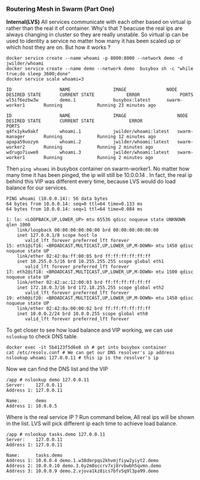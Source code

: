 ### Routering Mesh in Swarm (Part One)
**Internal(LVS)**
All services communicate with each other based on virtual ip rather than the real it of container. Why's that ? beacuse the real ips are always changing in cluster so they are really unstable. So virtual ip can be used to identity a service no matter how many it has been scaled up or which host they are on. But how it works ?

```
docker service create --name whoami -p 8000:8000 --network demo -d jwilder/whoami
docker service create --name demo --network demo  busybox sh -c "while true;do sleep 3600;done"
docker service scale whoami=3

ID                  NAME                IMAGE               NODE                DESIRED STATE       CURRENT STATE            ERROR               PORTS
wl5if6ozbw3w        demo.1              busybox:latest      swarm-worker1       Running             Running 23 minutes ago

ID                  NAME                IMAGE                   NODE                DESIRED STATE       CURRENT STATE             ERROR                         PORTS
q4fx1ykw9akf        whoami.1            jwilder/whoami:latest   swarm-manager       Running             Running 12 minutes ago
apapa59uozym        whoami.2            jwilder/whoami:latest   swarm-worker2       Running             Running 2 minutes ago
wdrugo7iuwe0        whoami.3            jwilder/whoami:latest   swarm-worker1       Running             Running 2 minutes ago
```
Then `ping whoami` in busybox container on swarm-worker1. No matter how many time it has been pinged, the ip will still be 10.0.0.14 . In fact, the real ip behind this VIP was different every time, because LVS would do load balance for our services.
```
PING whoami (10.0.0.14): 56 data bytes
64 bytes from 10.0.0.14: seq=0 ttl=64 time=0.133 ms
64 bytes from 10.0.0.14: seq=1 ttl=64 time=0.084 ms
```
```
1: lo: <LOOPBACK,UP,LOWER_UP> mtu 65536 qdisc noqueue state UNKNOWN qlen 1000
    link/loopback 00:00:00:00:00:00 brd 00:00:00:00:00:00
    inet 127.0.0.1/8 scope host lo
       valid_lft forever preferred_lft forever
15: eth1@if16: <BROADCAST,MULTICAST,UP,LOWER_UP,M-DOWN> mtu 1450 qdisc noqueue state UP
    link/ether 02:42:0a:ff:00:05 brd ff:ff:ff:ff:ff:ff
    inet 10.255.0.5/16 brd 10.255.255.255 scope global eth1
       valid_lft forever preferred_lft forever
17: eth2@if18: <BROADCAST,MULTICAST,UP,LOWER_UP,M-DOWN> mtu 1500 qdisc noqueue state UP
    link/ether 02:42:ac:12:00:03 brd ff:ff:ff:ff:ff:ff
    inet 172.18.0.3/16 brd 172.18.255.255 scope global eth2
       valid_lft forever preferred_lft forever
19: eth0@if20: <BROADCAST,MULTICAST,UP,LOWER_UP,M-DOWN> mtu 1450 qdisc noqueue state UP
    link/ether 02:42:0a:00:00:02 brd ff:ff:ff:ff:ff:ff
    inet 10.0.0.2/24 brd 10.0.0.255 scope global eth0
       valid_lft forever preferred_lft forever
```
To get closer to see how load balance and VIP working, we can use `nslookup` to check DNS table.
```
docker exec -it 5b4123f5d6e8 sh # get into busybox container
cat /etc/resolv.conf # We can get our DNS resolver's ip address
nslookup whoami 127.0.0.11 # this ip is the resolver's ip
```
Now we can find the DNS list and the VIP
```
/app # nslookup demo 127.0.0.11
Server:    127.0.0.11
Address 1: 127.0.0.11

Name:      demo
Address 1: 10.0.0.5
```
Where is the real service IP ? Run command below, All real ips will be shown in the list. LVS will pick different ip each time to achieve load balance.
```
/app # nslookup tasks.demo 127.0.0.11
Server:    127.0.0.11
Address 1: 127.0.0.11

Name:      tasks.demo
Address 1: 10.0.0.4 demo.1.w38dmrpqs2khvmjfiyw2yiyt2.demo
Address 2: 10.0.0.10 demo.3.6y2m8occrv7xj8rvbwbh5qvmn.demo
Address 3: 10.0.0.9 demo.2.vjova1kz8ics7bfv5q9l3pa99.demo
```